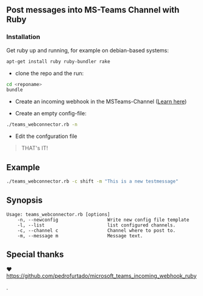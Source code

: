 ## Post messages into MS-Teams Channel with Ruby

### Installation

Get ruby up and running, for example on debian-based systems:

~~~bash
apt-get install ruby ruby-bundler rake
~~~

* clone the repo and the run:

~~~bash
cd <reponame>
bundle
~~~

* Create an incoming webhook in the MSTeams-Channel ([Learn here](https://learn.microsoft.com/de-de/microsoftteams/platform/webhooks-and-connectors/how-to/add-incoming-webhook?tabs=dotnet))

* Create an empty config-file:

~~~bash
./teams_webconnector.rb -n
~~~

* Edit the confguration file


> THAT's IT!


## Example

~~~bash
./teams_webconnector.rb -c shift -m "This is a new testmessage"
~~~


## Synopsis

~~~
Usage: teams_webconnector.rb [options]
    -n, --newconfig                  Write new config file template
    -l, --list                       list configured channels.
    -c, --channel c                  Channel where to post to.
    -m, --message m                  Message text.
~~~

## Special thanks

❤ https://github.com/pedrofurtado/microsoft_teams_incoming_webhook_ruby

.